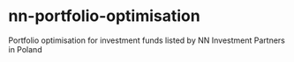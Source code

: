 # nn-portfolio-optimisation
Portfolio optimisation for investment funds listed by NN Investment Partners in Poland
